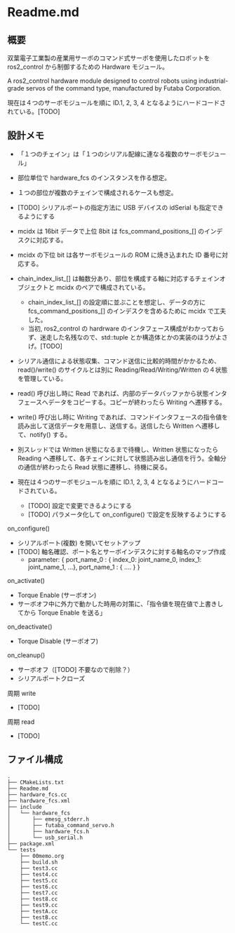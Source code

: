 <!-- [GLFM](https://docs.gitlab.com/ee/user/markdown.html)   -->

# Readme.md

## 概要

双葉電子工業製の産業用サーボのコマンド式サーボを使用したロボットを ros2_control から制御するための Hardware モジュール。

A ros2_control hardware module designed to control robots using industrial-grade servos of the command type, manufactured by Futaba Corporation.

現在は４つのサーボモジュールを順に ID.1, 2, 3, 4 となるようにハードコードされている。[TODO]


## 設計メモ

 - 「１つのチェイン」は「１つのシリアル配線に連なる複数のサーボモジュール」
 - 部位単位で hardware_fcs のインスタンスを作る想定。
 - １つの部位が複数のチェインで構成されるケースも想定。
 - [TODO] シリアルポートの指定方法に USB デバイスの idSerial も指定できるようにする
 - mcidx は 16bit データで上位 8bit は fcs_command_positions_[] のインデスクに対応する。
 - mcidx の下位 bit は各サーボモジュールの ROM に焼き込まれた ID 番号に対応する。
 - chain_index_list_[] は軸数分あり、部位を構成する軸に対応するチェインオブジェクトと mcidx のペアで構成されている。
   - chain_index_list_[] の設定順に並ぶことを想定し、データの方に fcs_command_positions_[] のインデスクを含めるために mcidx で工夫した。
   - 当初, ros2_control の hardrware のインタフェース構成がわかっておらず、迷走した名残なので、std::tuple とか構造体とかの実装のほうがよさげ。[TODO]
   
 - シリアル通信による状態収集、コマンド送信に比較的時間がかかるため、read()/write() のサイクルとは別に Reading/Read/Writing/Written の４状態を管理している。
 - read() 呼び出し時に Read であれば、内部のデータバッファから状態インタフェースへデータをコピーする。コピーが終わったら Writing へ遷移する。
 - write() 呼び出し時に Writing であれば、コマンドインタフェースの指令値を読み出して送信データを用意し、送信する。送信したら Written へ遷移して、notify() する。
 - 別スレッドでは Written 状態になるまで待機し、Written 状態になったら Reading へ遷移して、各チェインに対して状態読み出し通信を行う。全軸分の通信が終わったら Read 状態に遷移し、待機に戻る。
 
 - 現在は４つのサーボモジュールを順に ID.1, 2, 3, 4 となるようにハードコードされている。
   - [TODO] 設定で変更できるようにする
   - [TODO] パラメータ化して on_configure() で設定を反映するようにする


on_configure()
  - シリアルポート(複数) を開いてセットアップ
  - [TODO] 軸名確認、ポート名とサーボインデスクに対する軸名のマップ作成
    - parameter: { port_name_0 : { index_0: joint_name_0, index_1: joint_name_1, ...}, port_name_1 : { .... } }

on_activate()
  - Torque Enable (サーボオン)
  - サーボオフ中に外力で動かした時用の対策に、「指令値を現在値で上書きしてから Torque Enable を送る」

on_deactivate()
  - Torque Disable (サーボオフ)
 
on_cleanup()
  - サーボオフ（[TODO] 不要なので削除？）
  - シリアルポートクローズ

周期 write
  - [TODO]

周期 read
  - [TODO]


## ファイル構成




```
.
├── CMakeLists.txt
├── Readme.md
├── hardware_fcs.cc
├── hardware_fcs.xml
├── include
│   └── hardware_fcs
│       ├── emesg_stderr.h
│       ├── futaba_command_servo.h
│       ├── hardware_fcs.h
│       └── usb_serial.h
├── package.xml
└── tests
    ├── 00memo.org
    ├── build.sh
    ├── test3.cc
    ├── test4.cc
    ├── test5.cc
    ├── test6.cc
    ├── test7.cc
    ├── test8.cc
    ├── test9.cc
    ├── testA.cc
    ├── testB.cc
    └── testC.cc
```


